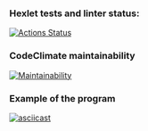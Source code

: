 ### Hexlet tests and linter status:
[![Actions Status](https://github.com/asidowner/python-project-lvl1/workflows/hexlet-check/badge.svg)](https://github.com/asidowner/python-project-lvl1/actions)

### CodeClimate maintainability
[![Maintainability](https://api.codeclimate.com/v1/badges/bc5577946aa6eb164707/maintainability)](https://codeclimate.com/github/asidowner/python-project-lvl1/maintainability)

### Example of the program

[![asciicast](https://asciinema.org/a/HSrHK9xNQ6mweXj8b4P9d2BGF.svg)](https://asciinema.org/a/HSrHK9xNQ6mweXj8b4P9d2BGF)